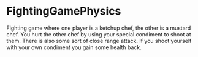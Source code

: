 # FightingGamePhysics

Fighting game where one player is a ketchup chef, the other is a mustard chef. You hurt the other chef by using your 
special condiment to shoot at them. There is also some sort of close range attack. If you shoot yourself with your own condiment
you gain some health back.
